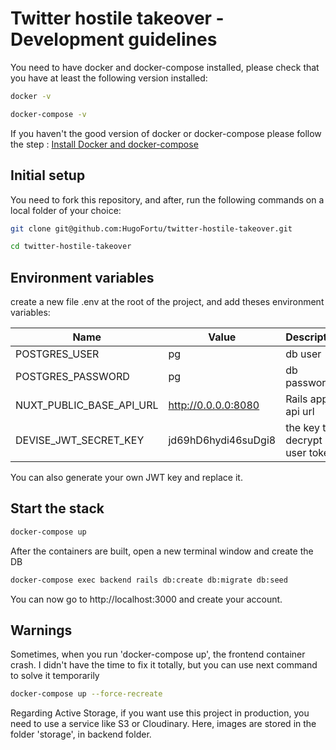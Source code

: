 # Twitter hostile takeover - Development guidelines
You need to have docker and docker-compose installed, please check that you have at least the following version installed:

```bash
docker -v
```

```bash
docker-compose -v
```
If you haven't the good version of docker or docker-compose please follow the step : [Install Docker and docker-compose](#install-docker-and-docker-compose)

## **Initial setup**
You need to fork this repository, and after, run the following commands on a local folder of your choice:

```bash
git clone git@github.com:HugoFortu/twitter-hostile-takeover.git
```
```bash
cd twitter-hostile-takeover
```

## Environment variables

create a new file .env at the root of the project, and add theses environment variables:


| Name                           | Value                            | Description               |
|--------------------------------|----------------------------------|------------------  |
| POSTGRES_USER                  | pg                               | db user               |
| POSTGRES_PASSWORD              | pg                               | db password           |
| NUXT_PUBLIC_BASE_API_URL       | http://0.0.0.0:8080              | Rails app api url        |
| DEVISE_JWT_SECRET_KEY          | jd69hD6hydi46suDgi8              | the key to decrypt user token |

You can also generate your own JWT key and replace it.

## **Start the stack**

```bash
docker-compose up
```

After the containers are built, open a new terminal window and create the DB

```bash
docker-compose exec backend rails db:create db:migrate db:seed
```

You can now go to http://localhost:3000 and create your account.

## **Warnings**

Sometimes, when you run 'docker-compose up', the frontend container crash.
I didn't have the time to fix it totally, but you can use next command to solve it temporarily

```bash
docker-compose up --force-recreate
```

Regarding Active Storage, if you want use this project in production, you need to use a service like S3 or Cloudinary.
Here, images are stored in the folder 'storage', in backend folder.


